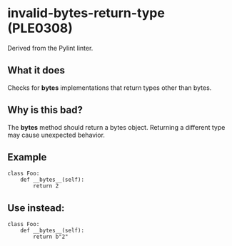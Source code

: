 # invalid-bytes-return-type (PLE0308)
Derived from the Pylint linter.
## What it does
Checks for __bytes__ implementations that return types other than bytes.
## Why is this bad?
The __bytes__ method should return a bytes object. Returning a different
type may cause unexpected behavior.
## Example
```
class Foo:
    def __bytes__(self):
        return 2
```
## Use instead:
```
class Foo:
    def __bytes__(self):
        return b"2"
```